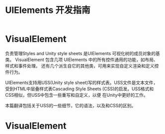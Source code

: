 
# UIElements 开发指南 

```c++

```

# VisualElement
负责管理Styles and Unity style sheets
是UIElements 可视化树的成员对象的基类。
VisualElement 包含几项 UIElements 中的所有控件通用的功能，如布局、样式和事件处理。 还有几个派生自它的其他类，可用来实现自定义渲染和定义控件行为。

UIElements支持用USS(Unity style sheet)写的样式表。USS文件是文本文件，受到HTML中层叠样式表Cascading Style Sheets (CSS)的启发。USS格式和CSS相似，但USS中包含一些重写和自定义，以便 在Unity中更好的工作。

本篇翻译包括关于USS的一些细节，它的语法，以及和CSS的区别。



# VisualElement
